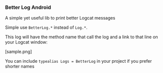 ### Better Log Android

A simple yet useful lib to print better Logcat messages

Simple use `BetterLog.*` instead of `Log.*`.

This log will have the method name that call the log and a link to that line on your Logcat window:

[sample.png]

You can include `typealias Logs = BetterLog` in your project if you prefer shorter names
